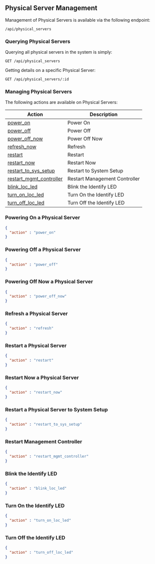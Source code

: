 ---
---

## Physical Server Management

Management of Physical Servers is available via the following endpoint:

``` data
/api/physical_servers
```

### Querying Physical Servers

Querying all physical servers in the system is simply:

    GET /api/physical_servers

Getting details on a specific Physical Server:

    GET /api/physical_servers/:id

### Managing Physical Servers

The following actions are available on Physical Servers:

| Action                                                                | Description                   |
| --------------------------------------------------------------------- | ----------------------------- |
| [power\_on](#power-on-physical-server)                                | Power On                      |
| [power\_off](#power-off-physical-server)                              | Power Off                     |
| [power\_off\_now](#power-off-now-physical-server)                     | Power Off Now                 |
| [refresh\_now](#refresh-physical-server)                              | Refresh                       |
| [restart](#restart-physical-server)                                   | Restart                       |
| [restart\_now](#restart-now-physical-server)                          | Restart Now                   |
| [restart\_to\_sys\_setup](#restart-to-sys-setup-physical-server)      | Restart to System Setup       |
| [restart\_mgmt\_controller](#restart-mgmt-controller-physical-server) | Restart Management Controller |
| [blink\_loc\_led](#blink-loc-led-physical-server)                     | Blink the Identify LED        |
| [turn\_on\_loc\_led](#turn-on-loc-led-physical-server)                | Turn On the Identify LED      |
| [turn\_off\_loc\_led](#turn-off-loc-led-physical-server)              | Turn Off the Identify LED     |

### Powering On a Physical Server

``` json
{
  "action" : "power_on"
}
```

### Powering Off a Physical Server

``` json
{
  "action" : "power_off"
}
```

### Powering Off Now a Physical Server

``` json
{
  "action" : "power_off_now"
}
```

### Refresh a Physical Server

``` json
{
  "action" : "refresh"
}
```

### Restart a Physical Server

``` json
{
  "action" : "restart"
}
```

### Restart Now a Physical Server

``` json
{
  "action" : "restart_now"
}
```

### Restart a Physical Server to System Setup

``` json
{
  "action" : "restart_to_sys_setup"
}
```

### Restart Management Controller

``` json
{
  "action" : "restart_mgmt_controller"
}
```

### Blink the Identify LED

``` json
{
  "action" : "blink_loc_led"
}
```

### Turn On the Identify LED

``` json
{
  "action" : "turn_on_loc_led"
}
```

### Turn Off the Identify LED

``` json
{
  "action" : "turn_off_loc_led"
}
```
